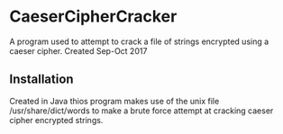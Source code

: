 # CaeserCipherCracker
A program used to attempt to crack a file of strings encrypted using a caeser cipher. Created Sep-Oct 2017

## Installation
Created in Java thios program makes use of the unix file /usr/share/dict/words to make a brute force attempt at cracking caeser cipher encrypted strings.
